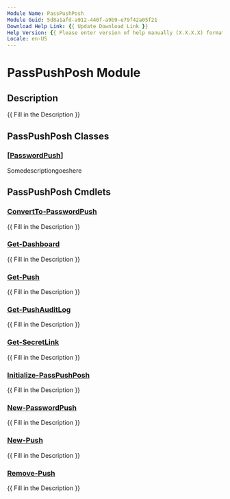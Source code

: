 ```yaml
---
Module Name: PassPushPosh
Module Guid: 5d8a1afd-a912-440f-a9b9-e79f42a05f21
Download Help Link: {{ Update Download Link }}
Help Version: {{ Please enter version of help manually (X.X.X.X) format }}
Locale: en-US
---
```


# PassPushPosh Module

## Description

{{ Fill in the Description }}

## PassPushPosh Classes

### [[PasswordPush](../Public/Classes/PasswordPush.md)]

Somedescriptiongoeshere

## PassPushPosh Cmdlets

### [ConvertTo-PasswordPush](ConvertTo-PasswordPush.md)

{{ Fill in the Description }}

### [Get-Dashboard](Get-Dashboard.md)

{{ Fill in the Description }}

### [Get-Push](Get-Push.md)

{{ Fill in the Description }}

### [Get-PushAuditLog](Get-PushAuditLog.md)

{{ Fill in the Description }}

### [Get-SecretLink](Get-SecretLink.md)

{{ Fill in the Description }}

### [Initialize-PassPushPosh](Initialize-PassPushPosh.md)

{{ Fill in the Description }}

### [New-PasswordPush](New-PasswordPush.md)

{{ Fill in the Description }}

### [New-Push](New-Push.md)

{{ Fill in the Description }}

### [Remove-Push](Remove-Push.md)

{{ Fill in the Description }}
